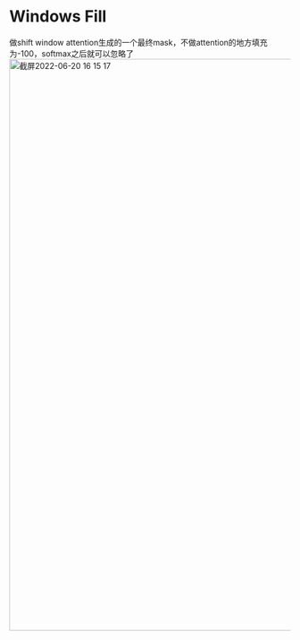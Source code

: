 # Windows Fill
做shift window attention生成的一个最终mask，不做attention的地方填充为-100，softmax之后就可以忽略了
<img width="1022" alt="截屏2022-06-20 16 15 17" src="https://user-images.githubusercontent.com/71363087/174561457-83e7986f-7ef2-4aad-946f-dff330d71c3b.png">

